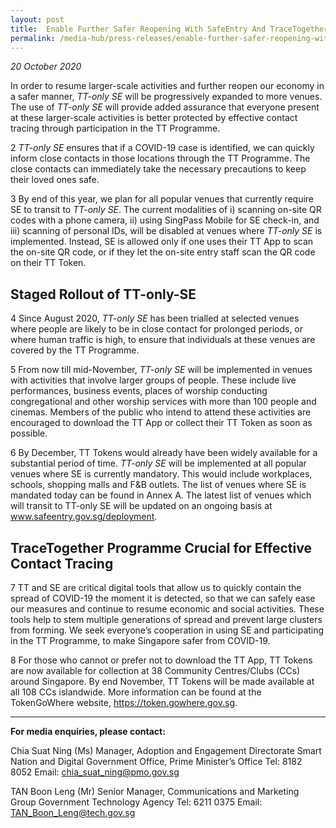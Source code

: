 ```yaml
---
layout: post
title:  Enable Further Safer Reopening With SafeEntry And TraceTogether Programme - TT-Only SE
permalink: /media-hub/press-releases/enable-further-safer-reopening-with-safeentry-and-tracetogether-programme.md
---
```


_20 October 2020_

In order to resume larger-scale activities and further reopen our economy in a safer manner, _TT-only SE_ will be progressively expanded to more venues. The use of _TT-only SE_ will provide added assurance that everyone present at these larger-scale activities is better protected by effective contact tracing through participation in the TT Programme.

2 _TT-only SE_ ensures that if a COVID-19 case is identified, we can quickly inform close contacts in those locations through the TT Programme. The close contacts can immediately take the necessary precautions to keep their loved ones safe.

3 By end of this year, we plan for all popular venues that currently require SE to transit to _TT-only SE_. The current modalities of i) scanning on-site QR codes with a phone camera, ii) using SingPass Mobile for SE check-in, and iii) scanning of personal IDs, will be disabled at venues where _TT-only SE_ is implemented. Instead, SE is allowed only if one uses their TT App to scan the on-site QR code, or if they let the on-site entry staff scan the QR code on their TT Token.

## Staged Rollout of TT-only-SE

4 Since August 2020, _TT-only SE_ has been trialled at selected venues where people are likely to be in close contact for prolonged periods, or where human traffic is high, to ensure that individuals at these venues are covered by the TT Programme.

5 From now till mid-November, _TT-only SE_ will be implemented in venues with activities that involve larger groups of people. These include live performances, business events, places of worship conducting congregational and other worship services with more than 100 people and cinemas. Members of the public who intend to attend these activities are encouraged to download the TT App or collect their TT Token as soon as possible.

6 By December, TT Tokens would already have been widely available for a substantial period of time. _TT-only SE_ will be implemented at all popular venues where SE is currently mandatory. This would include workplaces, schools, shopping malls and F&B outlets. The list of venues where SE is mandated today can be found in Annex A. The latest list of venues which will transit to TT-only SE will be updated on an ongoing basis at <a href="www.safeentry.gov.sg/deployment" target="_blank">www.safeentry.gov.sg/deployment</a>.

## TraceTogether Programme Crucial for Effective Contact Tracing

7 TT and SE are critical digital tools that allow us to quickly contain the spread of COVID-19 the moment it is detected, so that we can safely ease our measures and continue to resume economic and social activities. These tools help to stem multiple generations of spread and prevent large clusters from forming. We seek everyone’s cooperation in using SE and participating in the TT Programme, to make Singapore safer from COVID-19.

8 For those who cannot or prefer not to download the TT App, TT Tokens are now available for collection at 38 Community Centres/Clubs (CCs) around Singapore. By end November, TT Tokens will be made available at all 108 CCs islandwide. More information can be found at the TokenGoWhere website, <a href="https://token.gowhere.gov.sg" target="_blank">https://token.gowhere.gov.sg</a>.

---
 
**For media enquiries, please contact:**

Chia Suat Ning (Ms)
Manager, Adoption and Engagement Directorate
Smart Nation and Digital Government Office, Prime Minister’s Office
Tel: 8182 8052
Email: [chia_suat_ning@pmo.gov.sg](mailto:chia_suat_ning@pmo.gov.sg)

TAN Boon Leng (Mr)
Senior Manager, Communications and Marketing Group
Government Technology Agency
Tel: 6211 0375
Email: [TAN_Boon_Leng@tech.gov.sg](mailto:TAN_Boon_Leng@tech.gov.sg)
